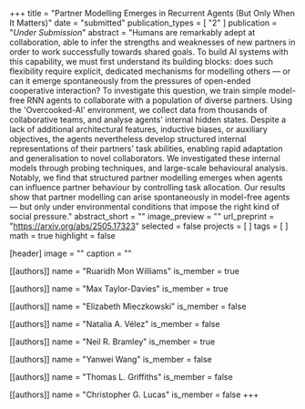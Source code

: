+++
title = "Partner Modelling Emerges in Recurrent Agents (But Only When It Matters)"
date = "submitted"
publication_types = [ "2" ]
publication = "_Under Submission_"
abstract = "Humans are remarkably adept at collaboration, able to infer the strengths and weaknesses of new partners in order to work successfully towards shared goals. To build AI systems with this capability, we must first understand its building blocks: does such flexibility require explicit, dedicated mechanisms for modelling others — or can it emerge spontaneously from the pressures of open-ended cooperative interaction? To investigate this question, we train simple model-free RNN agents to collaborate with a population of diverse partners. Using the 'Overcooked-AI' environment, we collect data from thousands of collaborative teams, and analyse agents' internal hidden states. Despite a lack of additional architectural features, inductive biases, or auxiliary objectives, the agents nevertheless develop structured internal representations of their partners' task abilities, enabling rapid adaptation and generalisation to novel collaborators. We investigated these internal models through probing techniques, and large-scale behavioural analysis. Notably, we find that structured partner modelling emerges when agents can influence partner behaviour by controlling task allocation. Our results show that partner modelling can arise spontaneously in model-free agents — but only under environmental conditions that impose the right kind of social pressure."
abstract_short = ""
image_preview = ""
url_preprint = "https://arxiv.org/abs/2505.17323"
selected = false
projects = [ ]
tags = [ ]
math = true
highlight = false

[header]
image = ""
caption = ""

[[authors]]
name = "Ruaridh Mon Williams"
is_member = true

[[authors]]
name = "Max Taylor-Davies"
is_member = true

[[authors]]
name = "Elizabeth Mieczkowski"
is_member = false

[[authors]]
name = "Natalia A. Vélez"
is_member = false

[[authors]]
name = "Neil R. Bramley"
is_member = true

[[authors]]
name = "Yanwei Wang"
is_member = false

[[authors]]
name = "Thomas L. Griffiths"
is_member = false

[[authors]]
name = "Christopher G. Lucas"
is_member = false
+++

